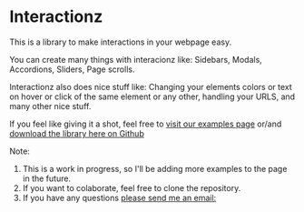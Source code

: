 # Interactionz
This is a library to make interactions in your webpage easy.

You can create many things with interacionz like: Sidebars, Modals, Accordions, Sliders, Page scrolls.

Interactionz also does nice stuff like:
Changing your elements colors or text on hover or click of the same element or any other, handling your URLS, and many other nice stuff.

If you feel like giving it a shot, feel free to <a href="https://moix197.github.io/Interactionz/">visit our examples page</a> or/and <a href="https://github.com/moix197/Interactionz/blob/master/dist/interactionz.js">download the library here on Github</a>

Note: 
1. This is a work in progress, so I'll be adding more examples to the page in the future.
2. If you want to colaborate, feel free to clone the repository.
3. If you have any questions <a href="mailto:moix197@gmail.com">please send me an email:</a>
